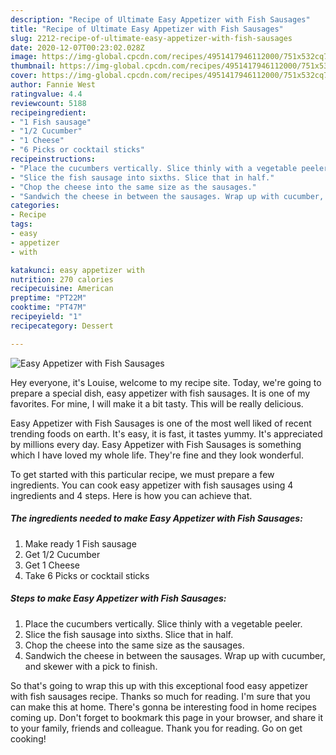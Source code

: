 ```yaml
---
description: "Recipe of Ultimate Easy Appetizer with Fish Sausages"
title: "Recipe of Ultimate Easy Appetizer with Fish Sausages"
slug: 2212-recipe-of-ultimate-easy-appetizer-with-fish-sausages
date: 2020-12-07T00:23:02.028Z
image: https://img-global.cpcdn.com/recipes/4951417946112000/751x532cq70/easy-appetizer-with-fish-sausages-recipe-main-photo.jpg
thumbnail: https://img-global.cpcdn.com/recipes/4951417946112000/751x532cq70/easy-appetizer-with-fish-sausages-recipe-main-photo.jpg
cover: https://img-global.cpcdn.com/recipes/4951417946112000/751x532cq70/easy-appetizer-with-fish-sausages-recipe-main-photo.jpg
author: Fannie West
ratingvalue: 4.4
reviewcount: 5188
recipeingredient:
- "1 Fish sausage"
- "1/2 Cucumber"
- "1 Cheese"
- "6 Picks or cocktail sticks"
recipeinstructions:
- "Place the cucumbers vertically. Slice thinly with a vegetable peeler."
- "Slice the fish sausage into sixths. Slice that in half."
- "Chop the cheese into the same size as the sausages."
- "Sandwich the cheese in between the sausages. Wrap up with cucumber, and skewer with a pick to finish."
categories:
- Recipe
tags:
- easy
- appetizer
- with

katakunci: easy appetizer with 
nutrition: 270 calories
recipecuisine: American
preptime: "PT22M"
cooktime: "PT47M"
recipeyield: "1"
recipecategory: Dessert

---
```



![Easy Appetizer with Fish Sausages](https://img-global.cpcdn.com/recipes/4951417946112000/751x532cq70/easy-appetizer-with-fish-sausages-recipe-main-photo.jpg)

Hey everyone, it's Louise, welcome to my recipe site. Today, we're going to prepare a special dish, easy appetizer with fish sausages. It is one of my favorites. For mine, I will make it a bit tasty. This will be really delicious.

Easy Appetizer with Fish Sausages is one of the most well liked of recent trending foods on earth. It's easy, it is fast, it tastes yummy. It's appreciated by millions every day. Easy Appetizer with Fish Sausages is something which I have loved my whole life. They're fine and they look wonderful.




To get started with this particular recipe, we must prepare a few ingredients. You can cook easy appetizer with fish sausages using 4 ingredients and 4 steps. Here is how you can achieve that.

<!--inarticleads1-->

##### The ingredients needed to make Easy Appetizer with Fish Sausages:

1. Make ready 1 Fish sausage
1. Get 1/2 Cucumber
1. Get 1 Cheese
1. Take 6 Picks or cocktail sticks




<!--inarticleads2-->

##### Steps to make Easy Appetizer with Fish Sausages:

1. Place the cucumbers vertically. Slice thinly with a vegetable peeler.
1. Slice the fish sausage into sixths. Slice that in half.
1. Chop the cheese into the same size as the sausages.
1. Sandwich the cheese in between the sausages. Wrap up with cucumber, and skewer with a pick to finish.




So that's going to wrap this up with this exceptional food easy appetizer with fish sausages recipe. Thanks so much for reading. I'm sure that you can make this at home. There's gonna be interesting food in home recipes coming up. Don't forget to bookmark this page in your browser, and share it to your family, friends and colleague. Thank you for reading. Go on get cooking!
